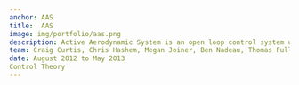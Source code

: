 ```yaml
---
anchor: AAS 
title:  AAS  
image: img/portfolio/aas.png
description: Active Aerodynamic System is an open loop control system using the martensite to austenite transition of nickel titanium alloy (Nitinol) to control the aileron of a model airplane wing.  This led to a poster publication at the ASME IMECE 2013 conference under publication number IMECE2013-65147.
team: Craig Curtis, Chris Hashem, Megan Joiner, Ben Nadeau, Thomas Fuller
date: August 2012 to May 2013
Control Theory
---
```

